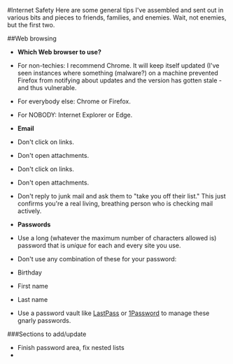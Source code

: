 #Internet Safety
Here are some general tips I've assembled and sent out in various bits and pieces to friends, families, and enemies.  Wait, not enemies, but the first two.

##Web browsing
* **Which Web browser to use?**
 * For non-techies: I recommend Chrome.  It will keep itself updated (I've seen instances where something (malware?) on a machine prevented Firefox from notifying about updates and the version has gotten stale - and thus vulnerable.
 * For everybody else: Chrome or Firefox.
 * For NOBODY: Internet Explorer or Edge.

* **Email**
 * Don't click on links.  
 * Don't open attachments.
 * Don't click on links.
 * Don't open attachments.
 * Don't reply to junk mail and ask them to "take you off their list."  This just confirms you're a real living, breathing person who is checking mail actively.

* **Passwords**
 * Use a long (whatever the maximum number of characters allowed is) password that is *unique* for each and every site you use. 
 * Don't use any combination of these for your password:
  * Birthday
  * First name
  * Last name 
 * Use a password vault like [LastPass](http://lastpass.com) or [1Password](http://1password.com) to manage these gnarly passwords.

 ###Sections to add/update
 * Finish password area, fix nested lists
 * 